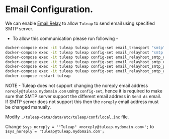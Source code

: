 # Email Configuration.
We can enable [Email Relay](https://docs.tuleap.org/administration-guide/system-administration/email-relay.html) to allow `Tuleap` to send email using specified SMTP server.


- To allow this communication please run following -
```bash
docker-compose exec -it tuleap tuleap config-set email_transport "smtp"
docker-compose exec -it tuleap tuleap config-set email_relayhost "smtp.mydomain.com:587"
docker-compose exec -it tuleap tuleap config-set email_relayhost_smtp_use_tls "1"
docker-compose exec -it tuleap tuleap config-set email_relayhost_smtp_username "tuleap@tuleap.mydomain.com"
docker-compose exec -it tuleap tuleap config-set email_relayhost_smtp_password "SMTP_PASSWORD"
docker-compose exec -it tuleap tuleap config-set email_relayhost_smtp_auth_type "login"
docker-compose restart tuleap
```

NOTE - Tuleap does not support changing the noreply email address `noreply@tuleap.mydomain.com` using `config-set`, hence it is required to make sure that SMTP server support the different email address in `Send As` email. If SMTP server does not support this then the `noreply` email address must be changed manually.

Modify `./tuleap-data/data/etc/tuleap/conf/local.inc` file.

Change `$sys_noreply = '"Tuleap" <noreply@tuleap.mydomain.com>';`  to  `$sys_noreply = 'tuleap@tuleap.mydomain.com';`
